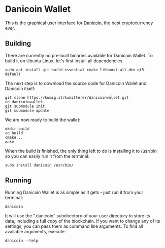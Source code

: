 # Danicoin Wallet

This is the graphical user interface for 
[Danicoin](https://kumig.it/kumitterer/danicoin), the best cryptocurrency ever.

## Building

There are currently no pre-built binaries available for Danicoin Wallet. To
build it on Ubuntu Linux, let's first install all dependencies:

```
sudo apt install git build-essential cmake libboost-all-dev qt5-default
```

The next step is to download the source code for Danicoin Wallet and Danicoin
itself:

```
git clone https://kumig.it/kumitterer/danicoinwallet.git
cd danicoinwallet
git submodule init
git submodule update
```

We are now ready to build the wallet:

```
mkdir build
cd build
cmake ..
make
```

When the build is finished, the only thing left to do is installing it to 
/usr/bin so you can easily run it from the terminal:

```
sudo install danicoin /usr/bin/
```

## Running

Running Danicoin Wallet is as simple as it gets - just run it from your 
terminal:

```
danicoin
```

It will use the ".danicoin" subdirectory of your user directory to store its
data, including a full copy of the blockchain. If you want to change any of its
settings, you can pass them as command line arguments. To find all available
arguments, execute:

```
danicoin --help
```